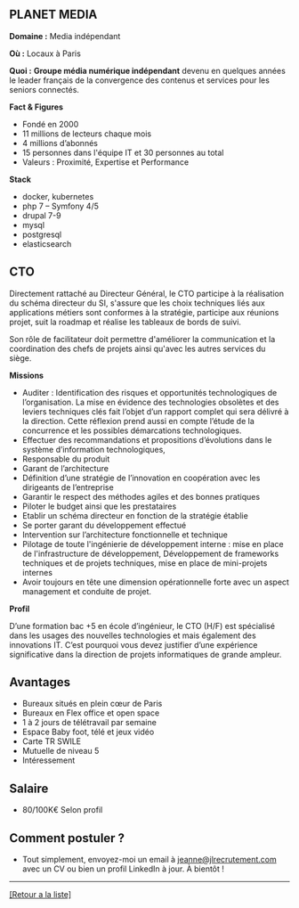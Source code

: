 ## PLANET MEDIA

**Domaine :** Media indépendant

**Où :** Locaux à Paris

**Quoi :** **Groupe média numérique indépendant** devenu en quelques années le leader français de la convergence des contenus et services pour les seniors connectés. 

**Fact & Figures**

* Fondé en 2000
* 11 millions de lecteurs chaque mois 
* 4 millions d’abonnés
* 15 personnes dans l'équipe IT et 30 personnes au total
* Valeurs : Proximité, Expertise et Performance

**Stack**

* docker, kubernetes
* php 7 – Symfony 4/5
* drupal 7-9
* mysql
* postgresql
* elasticsearch


## CTO

Directement rattaché au Directeur Général, le CTO participe à la réalisation du schéma directeur du SI, s'assure que les choix techniques liés aux applications métiers sont conformes à la stratégie, participe aux réunions projet, suit la roadmap et réalise les tableaux de bords de suivi.

Son rôle de facilitateur doit permettre d'améliorer la communication et la coordination des chefs de projets ainsi qu'avec les autres services du siège.

**Missions**

* Auditer : Identification des risques et opportunités technologiques de l’organisation. La mise en évidence des technologies obsolètes et des leviers techniques clés fait l’objet d’un rapport complet qui sera délivré à la direction. Cette réflexion prend aussi en compte l’étude de la concurrence et les possibles démarcations technologiques. 
* Effectuer des recommandations et propositions d’évolutions dans le système d’information technologiques,
* Responsable du produit
* Garant de l’architecture
* Définition d’une stratégie de l’innovation en coopération avec les dirigeants de l’entreprise
* Garantir le respect des méthodes agiles et des bonnes pratiques 
* Piloter le budget ainsi que les prestataires 
* Etablir un schéma directeur en  fonction de la stratégie établie
* Se porter garant du développement effectué
* Intervention sur l’architecture fonctionnelle et technique 
* Pilotage de toute l'ingénierie de développement interne : mise en place de l'infrastructure de développement, Développement de frameworks techniques et de projets techniques, mise en place de mini-projets internes
* Avoir toujours en tête une dimension opérationnelle forte avec un aspect management et conduite de projet.

**Profil**

D’une formation bac +5 en école d’ingénieur, le CTO (H/F) est spécialisé dans les usages des nouvelles technologies et mais également des innovations IT. C’est pourquoi vous devez justifier d’une expérience significative dans la direction de projets informatiques de grande ampleur. 


## Avantages

* Bureaux situés en plein cœur de Paris
* Bureaux en Flex office et open space
* 1 à 2 jours de télétravail par semaine
* Espace Baby foot, télé et jeux vidéo
* Carte TR SWILE
* Mutuelle de niveau 5
* Intéressement 


## Salaire 

* 80/100K€ Selon profil 


## Comment postuler ? 

* Tout simplement, envoyez-moi un email à jeanne@jlrecrutement.com avec un CV ou bien un profil LinkedIn à jour. À bientôt !



----
<a href="https://github.com/jlondiche/job-board-php/blob/master/README.md">[Retour a la liste]</a>

